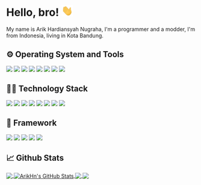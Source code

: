 # Hello, bro! <img src="https://raw.githubusercontent.com/ArikHn/ArikHn/master/wave.gif" width="30px">

My name is Arik Hardiansyah Nugraha, I'm a programmer and a modder, I'm from Indonesia, living in Kota Bandung.

## :gear: Operating System and Tools

![](https://img.shields.io/badge/Windows-informational?style=flat-square&logo=windows&logoColor=white&color=00AEFF)
![](https://img.shields.io/badge/Eclipse-informational?style=flat-square&logo=eclipse&logoColor=white&color=00AEFF)
![](https://img.shields.io/badge/SublimeText-informational?style=flat-square&logo=sublime-text&logoColor=white&color=00AEFF)
![](https://img.shields.io/badge/Git-informational?style=flat-square&logo=git&logoColor=white&color=00AEFF)
![](https://img.shields.io/badge/Gradle-informational?style=flat-square&logo=gradle&logoColor=white&color=00AEFF)
![](https://img.shields.io/badge/Maven-informational?style=flat-square&logo=apache-maven&logoColor=white&color=00AEFF)
![](https://img.shields.io/badge/Composer-informational?style=flat-square&logo=composer&logoColor=white&color=00AEFF)
![](https://img.shields.io/badge/npm-informational?style=flat-square&logo=npm&logoColor=white&color=00AEFF)

## :technologist: Technology Stack

![](https://img.shields.io/badge/Java-informational?style=flat-square&logo=java&logoColor=white&color=00AEFF)
![](https://img.shields.io/badge/PHP-informational?style=flat-square&logo=php&logoColor=white&color=00AEFF)
![](https://img.shields.io/badge/Json-informational?style=flat-square&logo=json&logoColor=white&color=00AEFF)
![](https://img.shields.io/badge/JavaScript-informational?style=flat-square&logo=javascript&logoColor=white&color=00AEFF)
![](https://img.shields.io/badge/Ruby-informational?style=flat-square&logo=ruby&logoColor=white&color=00AEFF)
![](https://img.shields.io/badge/Golang-informational?style=flat-square&logo=go&logoColor=white&color=00AEFF)
![](https://img.shields.io/badge/Python-informational?style=flat-square&logo=python&logoColor=white&color=00AEFF)
![](https://img.shields.io/badge/CSharp-informational?style=flat-square&logo=c-sharp&logoColor=white&color=00AEFF)

## :toolbox: Framework

![](https://img.shields.io/badge/Bootstrap-informational?style=flat-square&logo=bootstrap&logoColor=white&color=00AEFF)
![](https://img.shields.io/badge/CodeIgniter-informational?style=flat-square&logo=codeigniter&logoColor=white&color=00AEFF)
![](https://img.shields.io/badge/Hexo-informational?style=flat-square&logo=hexo&logoColor=white&color=00AEFF)
![](https://img.shields.io/badge/Hugo-informational?style=flat-square&logo=hugo&logoColor=white&color=00AEFF)
![](https://img.shields.io/badge/Jekyll-informational?style=flat-square&logo=jekyll&logoColor=white&color=00AEFF)

## &#x1f4c8; Github Stats

<a href="https://github.com/ArikHn/ArikHn">
  <img align="center" src="https://github-readme-stats.vercel.app/api/top-langs/?username=ArikHn&hide=html,tex,css,scss&&title_color=00AEFF&text_color=333&icon_color=00AEFF&bg_color=fffefe" />
</a>
<a href="https://github.com/ArikHn/ArikHn">
  <img align="center" src="https://github-readme-stats.vercel.app/api?username=ArikHn&show_icons=true&line_height=27&count_private=true&include_all_commits=true&title_color=00AEFF&text_color=333&icon_color=00AEFF&bg_color=fffefe" alt="ArikHn's GitHub Stats" />
</a>


<a href="https://github.com/ArikHn/mkdocs-templates">
  <img align="center" src="https://github-readme-stats.vercel.app/api/pin/?username=ArikHn&repo=mkdocs-templates&show_owner=true&title_color=00AEFF&text_color=333&icon_color=00AEFF&bg_color=fffefe" />
</a>


<a href="https://github.com/ArikHn/templates">
  <img align="center" src="https://github-readme-stats.vercel.app/api/pin/?username=ArikHn&repo=templates&show_owner=true&title_color=00AEFF&text_color=333&icon_color=00AEFF&bg_color=fffefe" />
</a>
